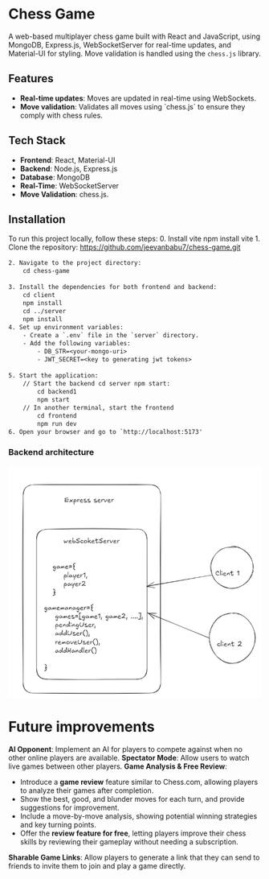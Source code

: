 # Chess Game

A web-based multiplayer chess game built with React and JavaScript, using MongoDB, Express.js, WebSocketServer for real-time updates, and Material-UI for styling. Move validation is handled using the `chess.js` library.


## Features
<ul>
	<li><strong>Real-time updates</strong>: Moves are updated in real-time using WebSockets.</li>
	<li><strong>Move validation</strong>: Validates all moves using `chess.js` to ensure they comply with chess rules.</li>
</ul>

## Tech Stack

-   **Frontend**: React, Material-UI
-   **Backend**: Node.js, Express.js
-   **Database**: MongoDB
-   **Real-Time**: WebSocketServer
-   **Move Validation**: chess.js.

## Installation
To run this project locally, follow these steps:
	0. Install vite
		npm install vite
	1. Clone the repository:
		https://github.com/jeevanbabu7/chess-game.git

	2. Navigate to the project directory:
		cd chess-game
		
	3. Install the dependencies for both frontend and backend:
		cd client
		npm install
		cd ../server
		npm install
	4. Set up environment variables:
		- Create a `.env` file in the `server` directory.
		- Add the following variables: 
			- DB_STR=<your-mongo-uri>
			- JWT_SECRET=<key to generating jwt tokens>
	
	5. Start the application:
		// Start the backend cd server npm start:
			cd backend1
			npm start
		// In another terminal, start the frontend
			cd frontend
			npm run dev
	6. Open your browser and go to `http://localhost:5173'


### Backend architecture
![web Socket server architecture](webSocketServer.png)



# Future improvements

**AI Opponent**: Implement an AI for players to compete against when no other online players are available.
**Spectator Mode**: Allow users to watch live games between other players.
**Game Analysis & Free Review**:

-   Introduce a **game review** feature similar to Chess.com, allowing players to analyze their games after completion.
-   Show the best, good, and blunder moves for each turn, and provide suggestions for improvement.
-   Include a move-by-move analysis, showing potential winning strategies and key turning points.
-   Offer the **review feature for free**, letting players improve their chess skills by reviewing their gameplay without needing a subscription.

<strong> Sharable Game Links</strong>:  Allow players to generate a link that they can send to friends to invite them to join and play a game directly.
